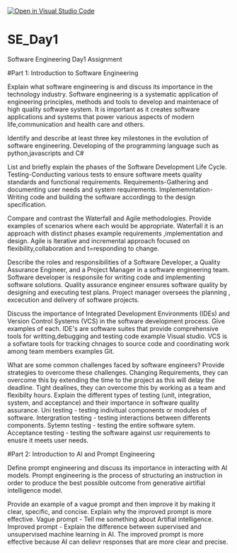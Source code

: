 [![Open in Visual Studio Code](https://classroom.github.com/assets/open-in-vscode-2e0aaae1b6195c2367325f4f02e2d04e9abb55f0b24a779b69b11b9e10269abc.svg)](https://classroom.github.com/online_ide?assignment_repo_id=18445122&assignment_repo_type=AssignmentRepo)
# SE_Day1
Software Engineering Day1 Assignment

#Part 1: Introduction to Software Engineering

Explain what software engineering is and discuss its importance in the technology industry.
Software engineering is a systematic application of engineering principles, methods and tools to develop and maintenace of high quality software system.
It is important as it creates software applications and systems that power various aspects of modern life,communication and health care and others.

Identify and describe at least three key milestones in the evolution of software engineering.
Developing of the programming language such as python,javascripts and C#

List and briefly explain the phases of the Software Development Life Cycle.
Testing-Conducting various tests to ensure software meets quality standards and functional requirements.
Requirements-Gathering and documenting user needs and system requirements.
Implememntation-Writing code and building the software accordingg to the design specification.

Compare and contrast the Waterfall and Agile methodologies. Provide examples of scenarios where each would be appropriate.
Waterfall it is an approach with distinct phases example requirements ,implementation and design.
Agile is lterative and incremental approach focused on flexibility,collaboration and t=responding to change.

Describe the roles and responsibilities of a Software Developer, a Quality Assurance Engineer, and a Project Manager in a software engineering team.
Software developer is responsile for writing code and implementing software solutions.
Quality assurance engineer ensures software quality by designing and executing test plans.
Project manager oversees the planning , excecution and delivery of software projects.

Discuss the importance of Integrated Development Environments (IDEs) and Version Control Systems (VCS) in the software development process. Give examples of each.
IDE's are software suites that provide comprehensive tools for writting,debugging and testing code example Visual studio.
VCS is a sofwtare tools for tracking chnages to source code and coordinating work among team members examples Git.

What are some common challenges faced by software engineers? Provide strategies to overcome these challenges.
Changing Requirements, they can overcome this by extending the time to the project as this will delay the deadline.
Tight dealines, they can overcome this by working as a team and flexibilty hours.
Explain the different types of testing (unit, integration, system, and acceptance) and their importance in software quality assurance.
Uni testing - testing indivitual components or modules of software.
Intergration testing - testing interactions between differents components.
Sytemn testing - testing the entire software sytem.
Acceptance testing - testing the software against usr requirements to enusre it meets user needs.

#Part 2: Introduction to AI and Prompt Engineering


Define prompt engineering and discuss its importance in interacting with AI models.
Prompt engineering is the process of structuring an instruction in order to produce the best possible outcome from generative airtifial intelligence model.

Provide an example of a vague prompt and then improve it by making it clear, specific, and concise. Explain why the improved prompt is more effective.
Vague prompt - Tell me something about Artifial intelligence.
Improved prompt - Explain the difference between supervised and unsupervised machine learning in AI.
The improved prompt is more effective because AI can delievr responses that are more clear and precise.
